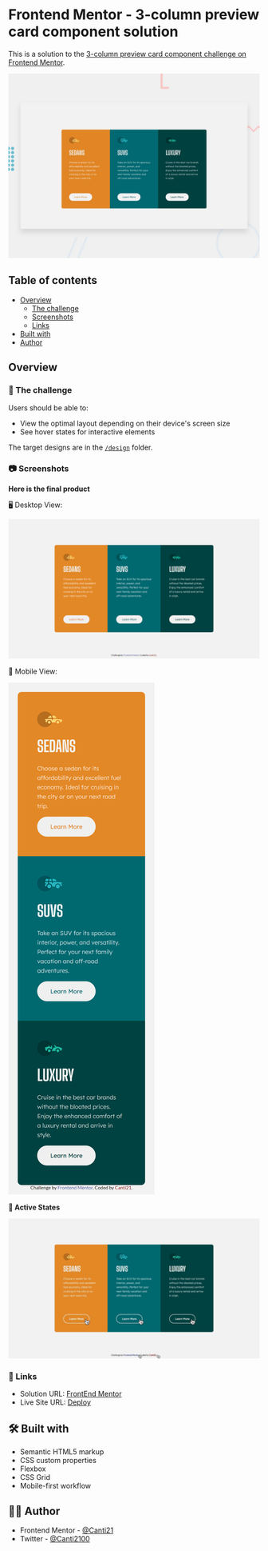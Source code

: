 # Frontend Mentor - 3-column preview card component solution

This is a solution to the [3-column preview card component challenge on Frontend Mentor](https://www.frontendmentor.io/challenges/3column-preview-card-component-pH92eAR2-).

![Design preview for the 3-column preview card component coding challenge](./design/desktop-preview.jpg)

## Table of contents

- [Overview](#overview)
  - [The challenge](#🎯-the-challenge)
  - [Screenshots](#📷-screenshots)
  - [Links](#🔗-links)
- [Built with](#🛠-built-with)
- [Author](#🐱‍👤-author)

## Overview

### 🎯 The challenge

Users should be able to:

- View the optimal layout depending on their device's screen size
- See hover states for interactive elements

The target designs are in the [`/design`](./design/) folder.

### 📷 Screenshots

**Here is the final product**

🖥️ Desktop View:

![](./screenshots/desktop-view.png)

📱 Mobile View:

![](./screenshots/mobile-view.png)

**🌟 Active States**

![](./screenshots/active-states.jpg)

### 🔗 Links

- Solution URL: [FrontEnd Mentor]()
- Live Site URL: [Deploy]()

## 🛠 Built with

- Semantic HTML5 markup
- CSS custom properties
- Flexbox
- CSS Grid
- Mobile-first workflow

## 🐱‍👤 Author

- Frontend Mentor - [@Canti21](https://www.frontendmentor.io/profile/Canti21)
- Twitter - [@Canti2100](https://www.twitter.com/Canti2100)